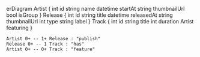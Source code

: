 erDiagram
    Artist {
        int id
        string name
        datetime startAt
        string thumbnailUrl
        bool isGroup
    }
    Release {
        int id
        string title
        datetime releasedAt
        string thumbnailUrl
        int type
        string label
    }
    Track {
        int id
        string title
        int duration
        Artist featuring
    }

    Artist 0+ -- 1+ Release : "publish"
    Release 0+ -- 1 Track : "has"
    Artist 0+ -- 0+ Track : "feature"
